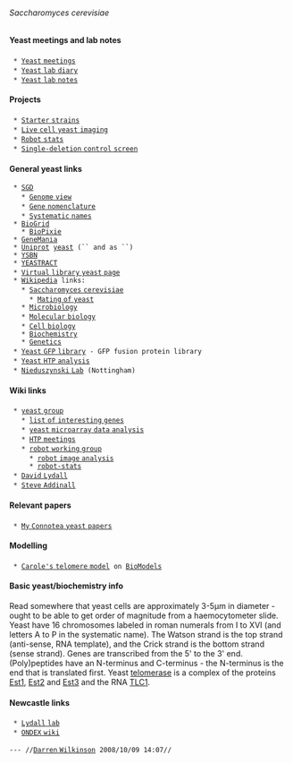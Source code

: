 ###### Saccharomyces cerevisiae

#### Yeast meetings and lab notes

` * `[`Yeast` `meetings`](yeastmeetings "wikilink")\
` * `[`Yeast` `lab` `diary`](yeastlabdiary "wikilink")\
` * `[`Yeast` `lab` `notes`](yeastlabnotes "wikilink")

#### Projects

` * `[`Starter` `strains`](starterstrains "wikilink")\
` * `[`Live` `cell` `yeast` `imaging`](yeastimaging "wikilink")\
` * `[`Robot` `stats`](biomath:robot-stats "wikilink")\
` * `[`Single-deletion` `control` `screen`](robot:control "wikilink")

#### General yeast links

` * `[`SGD`](http://www.yeastgenome.org/ "wikilink")\
`   * `[`Genome`
`view`](http://www.yeastgenome.org/MAP/GENOMICVIEW/GenomicView.shtml "wikilink")\
`   * `[`Gene`
`nomenclature`](http://www.yeastgenome.org/help/yeastGeneNomenclature.shtml "wikilink")\
`   * `[`Systematic`
`names`](http://www.yeastgenome.org/help/SystematicNamesHelp.html "wikilink")\
` * `[`BioGrid`](http://www.thebiogrid.org/ "wikilink")\
`   * `[`BioPixie`](http://pixie.princeton.edu/pixie/ "wikilink")\
` * `[`GeneMania`](http://genemania.org/ "wikilink")\
` * `[`Uniprot`](http://www.uniprot.org "wikilink")` `[`yeast`](http://www.uniprot.org/docs/yeast "wikilink")` (`` and as ``)`\
` * `[`YSBN`](http://www.gmm.gu.se/YSBN/ "wikilink")\
` * `[`YEASTRACT`](http://www.yeastract.com/formgroupbytf.php "wikilink")\
` * `[`Virtual` `library` `yeast`
`page`](http://www.yeastgenome.org/VL-yeast.html "wikilink")\
` * `[`Wikipedia`](http://en.wikipedia.org/wiki/ "wikilink")` links:`\
`   * `[`Saccharomyces`
`cerevisiae`](http://en.wikipedia.org/wiki/Saccharomyces_cerevisiae "wikilink")\
`     * `[`Mating` `of`
`yeast`](http://en.wikipedia.org/wiki/Mating_of_yeast "wikilink")\
`   * `[`Microbiology`](http://en.wikipedia.org/wiki/Microbiology "wikilink")\
`   * `[`Molecular`
`biology`](http://en.wikipedia.org/wiki/Molecular_biology "wikilink")\
`   * `[`Cell`
`biology`](http://en.wikipedia.org/wiki/Cell_biology "wikilink")\
`   * `[`Biochemistry`](http://en.wikipedia.org/wiki/Biochemistry "wikilink")\
`   * `[`Genetics`](http://en.wikipedia.org/wiki/Genetics "wikilink")\
` * `[`Yeast` `GFP`
`library`](http://clones.invitrogen.com/cloneinfo.php?clone=yeastgfp "wikilink")` - GFP fusion protein library`\
` * `[`Yeast` `HTP`
`analysis`](http://www.biochem.northwestern.edu/hta/yeast.htm "wikilink")\
` * `[`Nieduszynski`
`Lab`](http://www.nottingham.ac.uk/~plzcn/ "wikilink")` (Nottingham)`

#### Wiki links

` * `[`yeast` `group`](yeast:yeasthome "wikilink")\
`   * `[`list` `of` `interesting`
`genes`](robot:interesting "wikilink")\
`   * `[`yeast` `microarray` `data`
`analysis`](biomath:yeastmicroarray "wikilink")\
`   * `[`HTP` `meetings`](robot:high_throughput_data "wikilink")\
`   * `[`robot` `working` `group`](robot:robot "wikilink")\
`     * `[`robot` `image`
`analysis`](yeast2:robotimageanalysis "wikilink")\
`     * `[`robot-stats`](biomath:robot-stats "wikilink")\
` * `[`David` `Lydall`](people:david "wikilink")\
` * `[`Steve` `Addinall`](people:steve "wikilink")

#### Relevant papers

` * `[`My` `Connotea` `yeast`
`papers`](http://www.connotea.org/user/wilkinsondarrenj/tag/yeast "wikilink")

#### Modelling

` * `[`Carole's` `telomere`
`model`](http://www.ebi.ac.uk/compneur-srv/biomodels-main/publ-model.do?mid=BIOMD0000000087 "wikilink")` on `[`BioModels`](http://www.ebi.ac.uk/biomodels/ "wikilink")

#### Basic yeast/biochemistry info

Read somewhere that yeast cells are approximately 3-5μm in diameter -
ought to be able to get order of magnitude from a haemocytometer slide.
Yeast have 16 chromosomes labeled in roman numerals from I to XVI (and
letters A to P in the systematic name). The Watson strand is the top
strand (anti-sense, RNA template), and the Crick strand is the bottom
strand (sense strand). Genes are transcribed from the 5' to the 3' end.
(Poly)peptides have an N-terminus and C-terminus - the N-terminus is the
end that is translated first. Yeast
[telomerase](http://en.wikipedia.org/wiki/Telomerase "wikilink") is a
complex of the proteins
[Est1](http://www.yeastgenome.org/cgi-bin/locus.fpl?locus=EST1 "wikilink"),
[Est2](http://www.yeastgenome.org/cgi-bin/locus.fpl?locus=EST2 "wikilink")
and
[Est3](http://www.yeastgenome.org/cgi-bin/locus.fpl?locus=EST3 "wikilink")
and the RNA
[TLC1](http://www.yeastgenome.org/cgi-bin/locus.fpl?locus=TLC1 "wikilink").

#### Newcastle links

` * `[`Lydall`
`lab`](http://research.ncl.ac.uk/lydallab/Welcome.html "wikilink")\
` * `[`ONDEX` `wiki`](http://bioinf.ncl.ac.uk/ondex/doku.php "wikilink")

`--- //`[`Darren`
`Wilkinson`](people:darren "wikilink")` 2008/10/09 14:07//`

